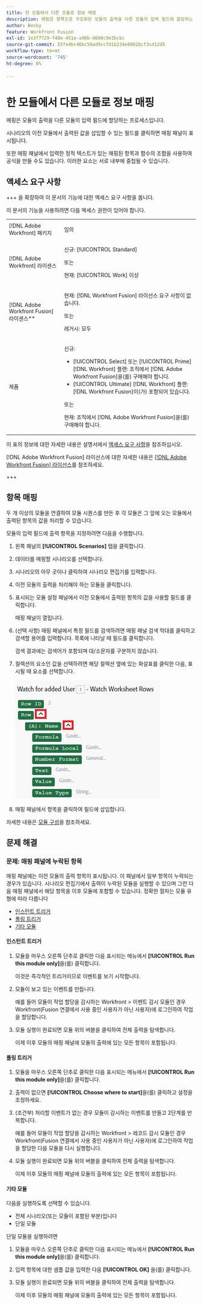 ```yaml
---
title: 한 모듈에서 다른 모듈로 정보 매핑
description: 매핑은 항목으로 구조화된 모듈의 출력을 다른 모듈의 입력 필드에 할당하는 프로세스입니다.
author: Becky
feature: Workfront Fusion
exl-id: 1e3f7729-f48e-451e-a90b-d680c9e3bcbc
source-git-commit: 55fe4bc46bc50ad9ccfd1b234e89028cf3cd12d5
workflow-type: tm+mt
source-wordcount: '745'
ht-degree: 0%

---
```


# 한 모듈에서 다른 모듈로 정보 매핑

매핑은 모듈의 출력을 다른 모듈의 입력 필드에 할당하는 프로세스입니다.

시나리오의 이전 모듈에서 출력된 값을 삽입할 수 있는 필드를 클릭하면 매핑 패널이 표시됩니다.

또한 매핑 패널에서 입력한 정적 텍스트가 있는 매핑된 항목과 함수의 조합을 사용하여 공식을 만들 수도 있습니다. 이러한 요소는 서로 내부에 중첩될 수 있습니다.

## 액세스 요구 사항

+++ 을 확장하여 이 문서의 기능에 대한 액세스 요구 사항을 봅니다.

이 문서의 기능을 사용하려면 다음 액세스 권한이 있어야 합니다.

<table style="table-layout:auto">
 <col> 
 <col> 
 <tbody> 
  <tr> 
   <td role="rowheader">[!DNL Adobe Workfront] 패키지</td> 
   <td> <p>임의</p> </td> 
  </tr> 
  <tr data-mc-conditions=""> 
   <td role="rowheader">[!DNL Adobe Workfront] 라이센스</td> 
   <td> <p>신규: [!UICONTROL Standard]</p><p>또는</p><p>현재: [!UICONTROL Work] 이상</p> </td> 
  </tr> 
  <tr> 
   <td role="rowheader">[!DNL Adobe Workfront Fusion] 라이센스**</td> 
   <td>
   <p>현재: [!DNL Workfront Fusion] 라이선스 요구 사항이 없습니다.</p>
   <p>또는</p>
   <p>레거시: 모두 </p>
   </td> 
  </tr> 
  <tr> 
   <td role="rowheader">제품</td> 
   <td>
   <p>신규:</p> <ul><li>[!UICONTROL Select] 또는 [!UICONTROL Prime] [!DNL Workfront] 플랜: 조직에서 [!DNL Adobe Workfront Fusion]을(를) 구매해야 합니다.</li><li>[!UICONTROL Ultimate] [!DNL Workfront] 플랜: [!DNL Workfront Fusion]이(가) 포함되어 있습니다.</li></ul>
   <p>또는</p>
   <p>현재: 조직에서 [!DNL Adobe Workfront Fusion]을(를) 구매해야 합니다.</p>
   </td> 
  </tr>
 </tbody> 
</table>

이 표의 정보에 대한 자세한 내용은 설명서에서 [액세스 요구 사항](/help/workfront-fusion/references/licenses-and-roles/access-level-requirements-in-documentation.md)을 참조하십시오.

[!DNL Adobe Workfront Fusion] 라이선스에 대한 자세한 내용은 [[!DNL Adobe Workfront Fusion] 라이선스](/help/workfront-fusion/set-up-and-manage-workfront-fusion/licensing-operations-overview/license-automation-vs-integration.md)를 참조하세요.

+++

## 항목 매핑

두 개 이상의 모듈을 연결하여 모듈 시퀀스를 만든 후 각 모듈은 그 앞에 오는 모듈에서 출력된 항목의 값을 처리할 수 있습니다.

모듈의 입력 필드에 출력 항목을 지정하려면 다음을 수행합니다.

1. 왼쪽 패널의 **[!UICONTROL Scenarios]** 탭을 클릭합니다.
1. 데이터를 매핑할 시나리오를 선택합니다.
1. 시나리오의 아무 곳이나 클릭하여 시나리오 편집기를 입력합니다.
1. 이전 모듈의 출력을 처리해야 하는 모듈을 클릭합니다.
1. 표시되는 모듈 설정 패널에서 이전 모듈에서 출력된 항목의 값을 사용할 필드를 클릭합니다.

   매핑 패널이 열립니다.

1. (선택 사항) 매핑 패널에서 특정 필드를 검색하려면 매핑 패널 검색 막대를 클릭하고 검색할 용어를 입력합니다. 목록에 나타날 때 필드를 클릭합니다.

   검색 결과에는 검색어가 포함되며 대/소문자를 구분하지 않습니다.
1. 컬렉션의 요소인 값을 선택하려면 해당 컬렉션 옆에 있는 화살표를 클릭한 다음, 표시될 때 요소를 선택합니다.

   ![컬렉션 요소](assets/collection-dropdown.png)

1. 매핑 패널에서 항목을 클릭하여 필드에 삽입합니다.

자세한 내용은 [모듈 구성](/help/workfront-fusion/create-scenarios/add-modules/configure-a-modules-settings.md)을 참조하세요.


## 문제 해결

### 문제: 매핑 패널에 누락된 항목

매핑 패널에는 이전 모듈의 출력 항목이 표시됩니다. 이 패널에서 일부 항목이 누락되는 경우가 있습니다. 시나리오 편집기에서 출력이 누락된 모듈을 실행할 수 있으며 그런 다음 매핑 패널에서 해당 항목을 이후 모듈에 포함할 수 있습니다. 정확한 절차는 모듈 유형에 따라 다릅니다

* [인스턴트 트리거](#instant-trigger)
* [폴링 트리거](#polling-trigger)
* [기타 모듈](#other-modules)

#### 인스턴트 트리거

1. 모듈을 마우스 오른쪽 단추로 클릭한 다음 표시되는 메뉴에서 **[!UICONTROL Run this module only]**&#x200B;을(를) 클릭합니다.

   이것은 즉각적인 트리거이므로 이벤트를 보기 시작합니다.

1. 모듈이 보고 있는 이벤트를 만듭니다.

   예를 들어 모듈이 작업 할당을 감시하는 Workfront > 이벤트 감시 모듈인 경우 Workfront(Fusion 연결에서 사용 중인 사용자가 아닌 사용자)에 로그인하여 작업을 할당합니다.

1. 모듈 실행이 완료되면 모듈 위의 버블을 클릭하여 전체 출력을 탐색합니다.

   이제 이후 모듈의 매핑 패널에 모듈의 출력에 있는 모든 항목이 포함됩니다.

#### 폴링 트리거

1. 모듈을 마우스 오른쪽 단추로 클릭한 다음 표시되는 메뉴에서 **[!UICONTROL Run this module only]**&#x200B;을(를) 클릭합니다.
1. 출력이 없으면 **[!UICONTROL Choose where to start]**&#x200B;을(를) 클릭하고 설정을 조정하세요.
1. (조건부) 처리할 이벤트가 없는 경우 모듈이 감시하는 이벤트를 만들고 2단계를 반복합니다.

   예를 들어 모듈이 작업 할당을 감시하는 Workfront > 레코드 감시 모듈인 경우 Workfront(Fusion 연결에서 사용 중인 사용자가 아닌 사용자)에 로그인하여 작업을 할당한 다음 모듈을 다시 실행합니다.

1. 모듈 실행이 완료되면 모듈 위의 버블을 클릭하여 전체 출력을 탐색합니다.

   이제 이후 모듈의 매핑 패널에 모듈의 출력에 있는 모든 항목이 포함됩니다.

#### 기타 모듈

다음을 실행하도록 선택할 수 있습니다.

* 전체 시나리오(또는 모듈이 포함된 부분)입니다
* 단일 모듈

단일 모듈을 실행하려면

1. 모듈을 마우스 오른쪽 단추로 클릭한 다음 표시되는 메뉴에서 **[!UICONTROL Run this module only]**&#x200B;을(를) 클릭합니다.
1. 입력 항목에 대한 샘플 값을 입력한 다음 **[!UICONTROL OK]** 을(를) 클릭합니다.
1. 모듈 실행이 완료되면 모듈 위의 버블을 클릭하여 전체 출력을 탐색합니다.

   이제 이후 모듈의 매핑 패널에 모듈의 출력에 있는 모든 항목이 포함됩니다.
